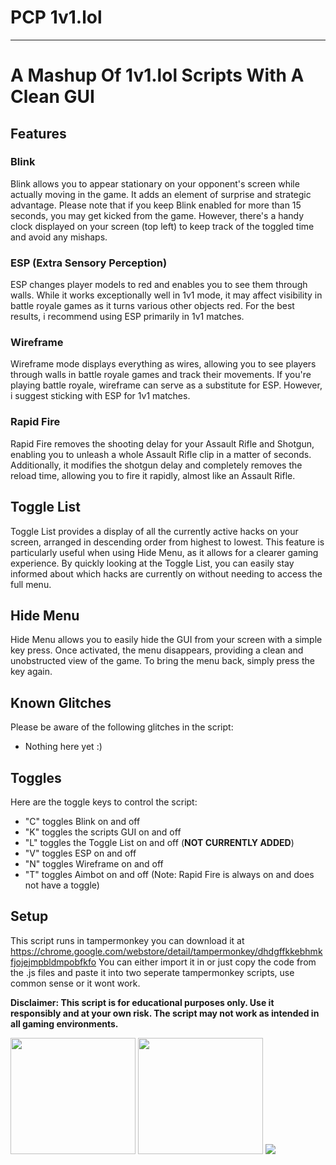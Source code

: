# PCP 1v1.lol
-----------------------------

# A Mashup Of 1v1.lol Scripts With A Clean GUI

## Features

### Blink
Blink allows you to appear stationary on your opponent's screen while actually moving in the game. It adds an element of surprise and strategic advantage. Please note that if you keep Blink enabled for more than 15 seconds, you may get kicked from the game. However, there's a handy clock displayed on your screen (top left) to keep track of the toggled time and avoid any mishaps.

### ESP (Extra Sensory Perception)
ESP changes player models to red and enables you to see them through walls. While it works exceptionally well in 1v1 mode, it may affect visibility in battle royale games as it turns various other objects red. For the best results, i recommend using ESP primarily in 1v1 matches.

### Wireframe
Wireframe mode displays everything as wires, allowing you to see players through walls in battle royale games and track their movements. If you're playing battle royale, wireframe can serve as a substitute for ESP. However, i suggest sticking with ESP for 1v1 matches.

### Rapid Fire
Rapid Fire removes the shooting delay for your Assault Rifle and Shotgun, enabling you to unleash a whole Assault Rifle clip in a matter of seconds. Additionally, it modifies the shotgun delay and completely removes the reload time, allowing you to fire it rapidly, almost like an Assault Rifle.

## Toggle List
Toggle List provides a display of all the currently active hacks on your screen, arranged in descending order from highest to lowest. This feature is particularly useful when using Hide Menu, as it allows for a clearer gaming experience. By quickly looking at the Toggle List, you can easily stay informed about which hacks are currently on without needing to access the full menu.

## Hide Menu
Hide Menu allows you to easily hide the GUI from your screen with a simple key press. Once activated, the menu disappears, providing a clean and unobstructed view of the game. To bring the menu back, simply press the key again.

## Known Glitches
Please be aware of the following glitches in the script:

- Nothing here yet :)

## Toggles
Here are the toggle keys to control the script:

- "C" toggles Blink on and off
- "K" toggles the scripts GUI on and off
- "L" toggles the Toggle List on and off (**NOT CURRENTLY ADDED**)
- "V" toggles ESP on and off
- "N" toggles Wireframe on and off
- "T" toggles Aimbot on and off
(Note: Rapid Fire is always on and does not have a toggle)

## Setup
This script runs in tampermonkey you can download it at https://chrome.google.com/webstore/detail/tampermonkey/dhdgffkkebhmkfjojejmpbldmpobfkfo
You can either import it in or just copy the code from the .js files and paste it into two seperate tampermonkey scripts, use common sense or it wont work.

**Disclaimer: This script is for educational purposes only. Use it responsibly and at your own risk. The script may not work as intended in all gaming environments.**

<p align="left">
  <img src="https://media.tenor.com/m6C7F1L78cYAAAAM/angry-korean.gif" width="200" height="186">
  <img src="https://www.mkgifs.com/wp-content/uploads/2022/10/Griddy-gif.gif" width="200" height="186">
  <img src="https://media4.giphy.com/media/V9HYXZCXR1O1xYtjWG/200w.gif?cid=6c09b9520167266uyrbj8o40a1fnscebnm8m2x5chctte1tl&ep=v1_gifs_search&rid=200w.gif&ct=g">
</p>
